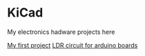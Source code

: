 # KiCad
My electronics hadware projects here

[My first project](https://github.com/SinkuKumar/KiCad/tree/main/First_Project)
[LDR circuit for arduino boards](https://github.com/SinkuKumar/KiCad/tree/main/LDR_Circuit)
